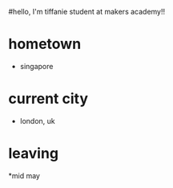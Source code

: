 #hello, I'm tiffanie 
student at makers academy!!

# hometown 
* singapore

# current city
* london, uk

# leaving
*mid may